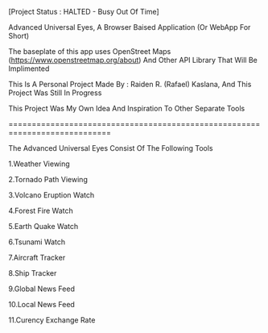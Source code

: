 [Project Status : HALTED - Busy Out Of Time]


Advanced Universal Eyes, A Browser Baised Application (Or WebApp For Short)

The baseplate of this app uses OpenStreet Maps (https://www.openstreetmap.org/about) And Other API Library That Will Be Implimented

This Is A Personal Project Made By : Raiden R. (Rafael) Kaslana, And This Project Was Still In Progress

This Project Was My Own Idea And Inspiration To Other Separate Tools

============================================================================

The Advanced Universal Eyes Consist Of The Following Tools

1.Weather Viewing

2.Tornado Path Viewing

3.Volcano Eruption Watch

4.Forest Fire Watch

5.Earth Quake Watch

6.Tsunami Watch

7.Aircraft Tracker

8.Ship Tracker

9.Global News Feed

10.Local News Feed

11.Curency Exchange Rate
